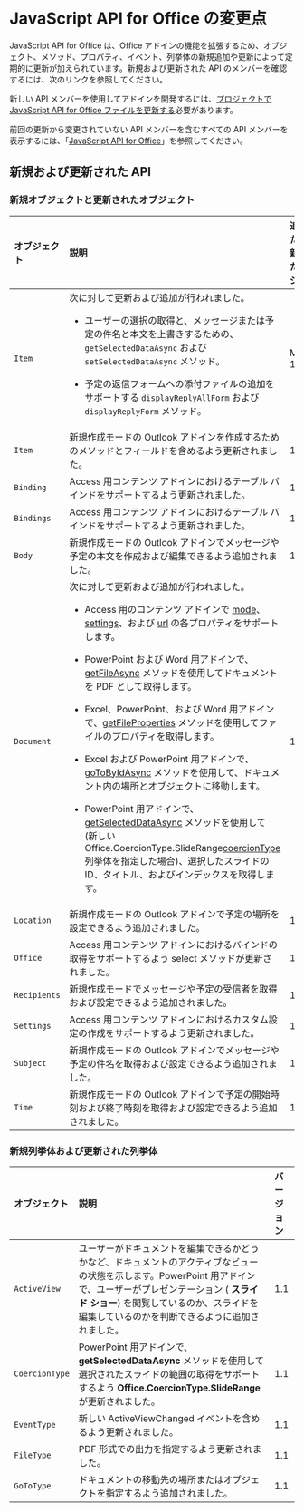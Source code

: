 # <a name="whats-changed-in-the-javascript-api-for-office"></a>JavaScript API for Office の変更点

JavaScript API for Office は、Office アドインの機能を拡張するため、オブジェクト、メソッド、プロパティ、イベント、列挙体の新規追加や更新によって定期的に更新が加えられています。新規および更新された API のメンバーを確認するには、次のリンクを参照してください。

新しい API メンバーを使用してアドインを開発するには、[プロジェクトで JavaScript API for Office ファイルを更新する](/office/dev/add-ins/develop/update-your-javascript-api-for-office-and-manifest-schema-version)必要があります。

前回の更新から変更されていない API メンバーを含むすべての API メンバーを表示するには、「[JavaScript API for Office](javascript-api-for-office.md)」を参照してください。

## <a name="new-and-updated-apis"></a>新規および更新された API

### <a name="new-and-updated-objects"></a>新規オブジェクトと更新されたオブジェクト

|**オブジェクト**|**説明**|**追加または更新されたバージョン**|
|:-----|:-----|:-----|
|`Item`|次に対して更新および追加が行われました。<br><ul><li><p>ユーザーの選択の取得と、メッセージまたは予定の件名と本文を上書きするための、`getSelectedDataAsync` および `setSelectedDataAsync` メソッド。</p></li><li><p>予定の返信フォームへの添付ファイルの追加をサポートする `displayReplyAllForm` および `displayReplyForm` メソッド。</p></li></ul>|Mailbox 1.2|
|`Item`|新規作成モードの Outlook アドインを作成するためのメソッドとフィールドを含めるよう更新されました。 |1.1|
|`Binding`|Access 用コンテンツ アドインにおけるテーブル バインドをサポートするよう更新されました。|1.1|
|`Bindings`|Access 用コンテンツ アドインにおけるテーブル バインドをサポートするよう更新されました。|1.1|
|`Body`|新規作成モードの Outlook アドインでメッセージや予定の本文を作成および編集できるよう追加されました。|1.1|
|`Document`|次に対して更新および追加が行われました。 <ul><li><p>Access 用のコンテンツ アドインで <a href="/javascript/api/office/office.document" target="_blank">mode</a>、<a href="/javascript/api/office/office.document#settings" target="_blank">settings</a>、および <a href="/javascript/api/office/office.document" target="_blank">url</a> の各プロパティをサポートします。</p></li><li><p>PowerPoint および Word 用アドインで、<a href="/javascript/api/office/office.document#getfileasync-filetype--options--callback-" target="_blank">getFileAsync</a> メソッドを使用してドキュメントを PDF として取得します。</p></li><li><p>Excel、PowerPoint、および Word 用アドインで、<a href="/javascript/api/office/office.document#getfilepropertiesasync-options--callback-" target="_blank">getFileProperties</a> メソッドを使用してファイルのプロパティを取得します。</p></li><li><p>Excel および PowerPoint 用アドインで、<a href="/javascript/api/office/office.document#gotobyidasync-id--gototype--options--callback-" target="_blank">goToByIdAsync</a> メソッドを使用して、ドキュメント内の場所とオブジェクトに移動します。</p></li><li><p>PowerPoint 用アドインで、<a href="/javascript/api/office/office.document#getselecteddataasync-coerciontype--options--callback-" target="_blank">getSelectedDataAsync</a> メソッドを使用して (新しい <span class="keyword">Office.CoercionType.SlideRange</span><a href="/javascript/api/office/office.coerciontype" target="_blank">coercionType</a> 列挙体を指定した場合)、選択したスライドの ID、タイトル、およびインデックスを取得します。</p></li></ul>|1.1|
|`Location`|新規作成モードの Outlook アドインで予定の場所を設定できるよう追加されました。|1.1|
|`Office`|Access 用コンテンツ アドインにおけるバインドの取得をサポートするよう select メソッドが更新されました。|1.1|
|`Recipients`|新規作成モードでメッセージや予定の受信者を取得および設定できるよう追加されました。|1.1|
|`Settings`|Access 用コンテンツ アドインにおけるカスタム設定の作成をサポートするよう更新されました。|1.1|
|`Subject`|新規作成モードの Outlook アドインでメッセージや予定の件名を取得および設定できるよう追加されました。|1.1|
|`Time`|新規作成モードの Outlook アドインで予定の開始時刻および終了時刻を取得および設定できるよう追加されました。|1.1|

### <a name="new-and-updated-enumerations"></a>新規列挙体および更新された列挙体

|**オブジェクト**|**説明**|**バージョン**|
|:-----|:-----|:-----|
|`ActiveView`|ユーザーがドキュメントを編集できるかどうかなど、ドキュメントのアクティブなビューの状態を示します。PowerPoint 用アドインで、ユーザーがプレゼンテーション ( **スライド ショー**) を閲覧しているのか、スライドを編集しているのかを判断できるように追加されました。 |1.1|
|`CoercionType`|PowerPoint 用アドインで、**getSelectedDataAsync** メソッドを使用して選択されたスライドの範囲の取得をサポートするよう **Office.CoercionType.SlideRange** が更新されました。|1.1|
|`EventType`|新しい ActiveViewChanged イベントを含めるよう更新されました。|1.1|
|`FileType`|PDF 形式での出力を指定するよう更新されました。|1.1|
|`GoToType`|ドキュメントの移動先の場所またはオブジェクトを指定するよう追加されました。|1.1|

